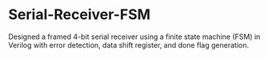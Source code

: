 # Serial-Receiver-FSM
Designed a framed 4-bit serial receiver using a finite state machine (FSM) in Verilog with error detection, data shift register, and done flag generation.
